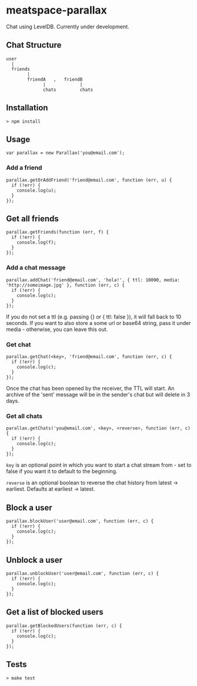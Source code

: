 # meatspace-parallax

Chat using LevelDB. Currently under development.

## Chat Structure

    user
      |
      friends
            |
            friendA   ,   friendB
                  |             |
                  chats         chats

## Installation

    > npm install

## Usage

    var parallax = new Parallax('you@email.com');

### Add a friend

    parallax.getOrAddFriend('friend@email.com', function (err, u) {
      if (!err) {
        console.log(u);
      }
    });

## Get all friends

    parallax.getFriends(function (err, f) {
      if (!err) {
        console.log(f);
      }
    });

### Add a chat message

    parallax.addChat('friend@email.com', 'hola!', { ttl: 10000, media: 'http://someimage.jpg' }, function (err, c) {
      if (!err) {
        console.log(c);
      }
    });

If you do not set a ttl (e.g. passing {} or { ttl: false }), it will fall back to 10 seconds.
If you want to also store a some url or base64 string, pass it under media - otherwise, you can leave this out.

### Get chat

    parallax.getChat(<key>, 'friend@email.com', function (err, c) {
      if (!err) {
        console.log(c);
      }
    });

Once the chat has been opened by the receiver, the TTL will start. An archive of the 'sent' message will be in the sender's chat but will delete in 3 days.

### Get all chats

    parallax.getChats('you@email.com', <key>, <reverse>, function (err, c) {
      if (!err) {
        console.log(c);
      }
    });

`key` is an optional point in which you want to start a chat stream from - set to false if you want it to default to the beginning.

`reverse` is an optional boolean to reverse the chat history from latest -> earliest. Defaults at earliest -> latest.

## Block a user

    parallax.blockUser('user@email.com', function (err, c) {
      if (!err) {
        console.log(c);
      }
    });

## Unblock a user

    parallax.unblockUser('user@email.com', function (err, c) {
      if (!err) {
        console.log(c);
      }
    });

## Get a list of blocked users

    parallax.getBlockedUsers(function (err, c) {
      if (!err) {
        console.log(c);
      }
    });


## Tests

    > make test
